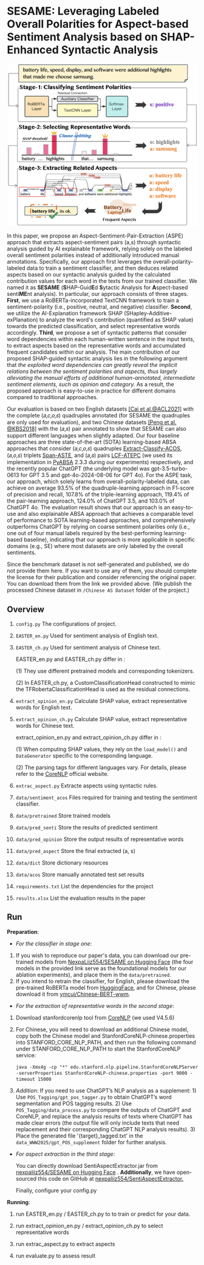 # SESAME: Leveraging Labeled Overall Polarities for Aspect-based Sentiment Analysis based on SHAP-Enhanced Syntactic Analysis

<div align=center>
  <img src="https://github.com/nexpaliiz554/WWW2025/blob/main/schematicDiagram.png" width="500" >
</div>

In this paper, we propose an Aspect-Sentiment-Pair-Extraction (ASPE) approach that extracts aspect-sentiment pairs (a,s) through syntactic analysis guided by AI explainable framework, relying solely on the labeled overall sentiment polarities instead of additionally introduced manual annotations.
Specifically, our approach first leverages the overall-polarity-labeled data to train a sentiment classifier, and then deduces related aspects based on our syntactic analysis guided by the calculated contribution values for each word in the texts from our trained classifier. We named it as **SESAME** (**S**HAP-Guid**E**d **S**ytactic Analysis for **A**spect-based senti**ME**nt analysis). In particular, our approach consists of three stages. **First**, we use a RoBERTa-incorporated TextCNN framework to train a sentiment-polarity (i.e., positive, neutral, and negative) classifier. **Second**, we utilize the AI-Explanation framework SHAP (SHapley-Additive-exPlanation) to analyze the word's contribution (quantified as SHAP value) towards the predicted classification, and select representative words accordingly.  **Third**, we propose a set of syntactic patterns that consider word dependencies within each human-written sentence in the input texts, to extract aspects based on the representative words and accumulated frequent candidates within our analysis. The main contribution of our proposed SHAP-guided syntactic analysis lies in the following argument that *the exploited word dependencies can greatly reveal the implicit relations between the sentiment polarities and aspects, thus largely alleviating the manual efforts of additional human-annotated, intermediate sentiment elements, such as opinion and category.* As a result, the proposed approach is easy-to-use in practice for different domains compared to traditional approaches.

 Our evaluation is based on two English datasets  [[Cai et al.@ACL2021]](https://github.com/NUSTM/ACOS)  with the complete (𝑎,𝑐,𝑜,𝑠) quadruples annotated (for SESAME the quadruples are only used for evaluation), and two Chinese datasets [[Peng et al. @KBS2018]](http://sentic.net/chinese-review-datasets.zip) with the (𝑎,𝑠) pair annotated to show that SESAME can also support different languages when slightly adapted. Our four baseline approaches are three state-of-the-art (SOTA) learning-based ABSA approaches that consider (𝑎,𝑐,𝑜,𝑠) quadruples [Extract-Classify-ACOS](https://github.com/NUSTM/ACOS), (𝑎,𝑜,𝑠) triplets [Span-ASTE](https://github.com/chiayewken/Span-ASTE), and (𝑎,𝑠) pairs [LCF-ATEPC](https://github.com/yangheng95/LCF-ATEPC) (we used its implementation in [PyABSA](https://github.com/yangheng95/PyABSA/tree/release/demos/aspect_term_extraction) 2.3.3 during our experiments) respectively, and the recently popular ChatGPT (the underlying model was gpt-3.5-turbo-0613 for GPT 3.5 and gpt-4o-2024-08-06 for GPT 4o). For the ASPE task, our approach, which solely learns from overall-polarity-labeled data, can achieve on average 93.5% of the quadruple-learning approach in F1-score of precision and recall, 107.8% of the triple-learning approach, 119.4% of the pair-learning approach, 124.0% of ChatGPT 3.5, and 103.0% of ChatGPT 4o. The evaluation result shows that our approach is an easy-to-use and also explainable ABSA approach that achieves a comparable level of performance to SOTA learning-based approaches, and comprehensively outperforms ChatGPT by relying on coarse sentiment polarities only (i.e., one out of four manual labels required by the best-performing learning-based baseline), indicating that our approach is more applicable in specific domains (e.g., SE) where most datasets are only labeled by the overall sentiments.

 Since the benchmark dataset is not self-generated and published, we do not provide them here. If you want to use any of them, you should complete the license for their publication and consider referencing the original paper. You can download them from the link we provided above. (We publish the processed Chinese dataset in ```/Chinese AS Dataset``` folder of the project.)

## Overview

1. ```config.py``` The configurations of project.

2. ```EASTER_en.py```  Used for sentiment analysis of English text.

3. ```EASTER_ch.py``` Used for sentiment analysis of Chinese text.

   EASTER_en.py and EASTER_ch.py differ in :

   (1) They use different pretrained models and corresponding tokenizers.

   (2) In EASTER_ch.py, a CustomClassificationHead constructed to mimic the TFRobertaClassificationHead is used as the residual connections.

4. ```extract_opinion_en.py```  Calculate SHAP value, extract representative words for English text.

5. ```extract_opinion_ch.py```  Calculate SHAP value, extract representative words for Chinese text.

   extract_opinion_en.py and extract_opinion_ch.py differ in :

   (1) When computing SHAP values, they rely on the `load_model()` and `DataGenerator` specific to the corresponding language.

   (2) The parsing tags for different languages vary. For details, please refer to the [CoreNLP](https://stanfordnlp.github.io/CoreNLP/) official website.

6. ```extrac_aspect.py```  Extracte aspects using syntactic rules.

7. ```data/sentiment_acos```  Files required for training and testing the sentiment classifier.

8. ```data/pretrained``` Store trained models

9. ```data/pred_senti```  Store the results of predicted sentiment

10. ```data/pred_opinion```  Store the output results of representative words 

11. ```data/pred_aspect```  Store the final extracted (a, s)

12. ```data/dict```  Store dictionary resources

13. ```data/acos```  Store manually annotated test set results

14. ```requirements.txt```  List the dependencies for the project

15. ```results.xlsx```  List the evaluation results in the paper


## Run

**Preparation**:

- *For the classifier in stage one*:

1. If you wish to reproduce our paper's data, you can download our pre-trained models from [NexpaLiiz554/SESAME on Hugging Face](https://huggingface.co/NexpaLiiz554/SESAME-WWW2025/tree/main) (the four models in the provided link serve as the foundational models for our ablation experiments), and place them in the ```data/pretrained```.
2. If you intend to retrain the classifier, for English, please download the pre-trained RoBERTa model from  [HuggingFace](https://huggingface.co/cardiffnlp/twitter-roberta-base-sentiment/tree/main), and for Chinese, please download it from [ymcui/Chinese-BERT-wwm](https://github.com/ymcui/Chinese-BERT-wwm).

- *For the extraction of representative words in the second stage*:

1. Download stanfordcorenlp tool from [CoreNLP](https://nlp.stanford.edu/software/stanford-corenlp-4.5.6.zip) (we used V4.5.6) 

2. For Chinese, you will need to download an additional Chinese model, copy both the Chinese model and StanfordCoreNLP-chinese.properties into STANFORD_CORE_NLP_PATH, and then run the following command under STANFORD_CORE_NLP_PATH to start the StanfordCoreNLP service:

   ```
   java -Xmx4g -cp "*" edu.stanford.nlp.pipeline.StanfordCoreNLPServer -serverProperties StanfordCoreNLP-chinese.properties -port 9000 -timeout 15000
   ```

3. *Addition*: If you need to use ChatGPT’s NLP analysis as a supplement:  1) Use `POS_Tagging/gpt_pos_tagger.py` to obtain ChatGPT’s word segmentation and POS tagging results. 2) Use `POS_Tagging/data_process.py` to compare the outputs of ChatGPT and CoreNLP, and replace the analysis results of texts where ChatGPT has made clear errors (the output file will only include texts that need replacement and their corresponding ChatGPT NLP analysis results). 3) Place the generated file '{target}_tagged.txt' in the `data_WWW2025/gpt_POS_supplement` folder for further analysis.

  - *For aspect extraction in the third stage*:

    You can directly download SentiAspectExtractor.jar from  [nexpaliiz554/SESAME on Hugging Face](https://huggingface.co/NexpaLiiz554/SESAME-WWW2025/tree/main) . **Additionally**, we have open-sourced this code on GitHub at [nexpaliiz554/SentiAspectExtractor.](https://github.com/nexpaliiz554/SentiAspectExtractor)

    Finally, configure your config.py



**Running**:

1. run EASTER_en.py / EASTER_ch.py to to train or predict for your data.

2. run extract_opinion_en.py / extract_opinion_ch.py to select representative words

3. run extrac_aspect.py to extract aspects

4. run evaluate.py to assess result

